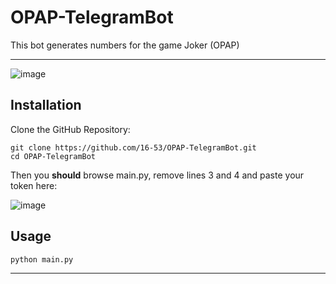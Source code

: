 # OPAP-TelegramBot
This bot generates numbers for the game Joker (OPAP)
____
![image](https://user-images.githubusercontent.com/70277523/186581691-bd1d36f1-1e52-42c9-b2bf-baca66b82b70.png)
## Installation
Clone the GitHub Repository:
```
git clone https://github.com/16-53/OPAP-TelegramBot.git
cd OPAP-TelegramBot
```
Then you **should** browse main.py, remove lines 3 and 4 and paste your token here:

![image](https://user-images.githubusercontent.com/70277523/186582198-fd22cdde-c7ec-4218-a83a-f946361b70e1.png)


## Usage
```
python main.py
```
____
